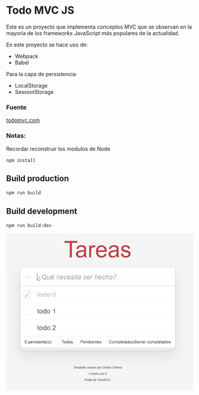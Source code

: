 # Todo MVC JS

Este es un proyecto que implementa conceptos MVC que se observan en la mayoría de los frameworks JavaScript más populares de la actualidad.

En este proyecto se hace uso de:
- Webpack
- Babel

Para la capa de persistencia:
- LocalStorage 
- SessionStorage 

### Fuente
[todomvc.com](https://todomvc.com/)

### Notas:
Recordar reconstruir los modulos de Node
```
npm install
```
## Build production
```
npm run build
```

## Build development
```
npm run build:dev
```


![Screenshot](screenshot.png)